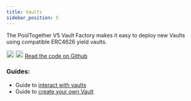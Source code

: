 ```yaml
---
title: Vaults
sidebar_position: 5
---
```


The PoolTogether V5 Vault Factory makes it easy to deploy new Vaults using compatible ERC4626 yield vaults.

<div className='flex-center'>
  <img src="/img/github.svg" width="20" height="20" className='github-img-dark' />
  <img src="/img/github-light.png" width="20" height="20" className='github-img-light' />
  <a href="https://github.com/generationsoftware/pt-v5-vault">Read the code on Github</a>
</div>

### Guides:

- Guide to [interact with vaults](/docs/guides/InteractingWithVaults.md)
- Guide to [create your own Vault](/docs/guides/CreatingVaults.md)